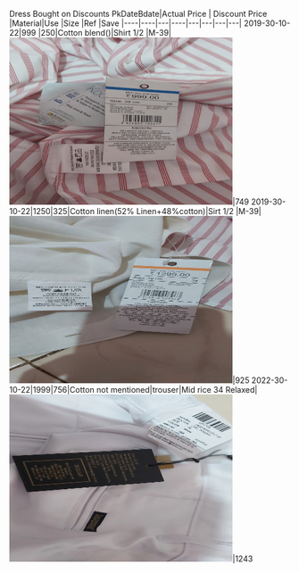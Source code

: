 Dress Bought on Discounts
PkDateBdate|Actual Price | Discount Price |Material|Use |Size |Ref |Save
|----|----|---|----|---|---|---|---|
2019-30-10-22|999 |250|Cotton blend()|Shirt 1/2 |M-39|<img src="images/20221106_130924.jpg" width="400" height="300">|749
2019-30-10-22|1250|325|Cotton linen(52% Linen+48%cotton)|Sirt 1/2 |M-39|<img src="images/20221106_131001.jpg" width="400" height="300">|925
2022-30-10-22|1999|756|Cotton not mentioned|trouser|Mid rice 34 Relaxed|<img src="images/20221106_130750.jpg" width="400" height="300">|1243


